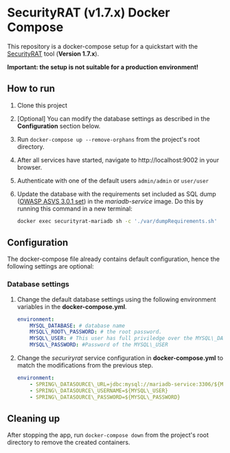 
# SecurityRAT (v1.7.x) Docker Compose

This repository is a docker-compose setup for a quickstart with the [SecurityRAT](https://github.com/SecurityRAT/SecurityRAT) tool (**Version 1.7.x**).

**Important: the setup is not suitable for a production environment!**

## How to run

1. Clone this project
1. [Optional] You can modify the database settings as described in the **Configuration** section below.
1. Run `docker-compose up --remove-orphans` from the project's root directory.
1. After all services have started, navigate to http://localhost:9002 in your browser.
1. Authenticate with one of the default users `admin/admin` or `user/user`
1. Update the database with the requirements set included as SQL dump ([OWASP ASVS 3.0.1 set](https://github.com/SecurityRAT/Security-Requirements/blob/master/owasp_asvs_3_0_1.sql)) in the _mariadb-service_ image. Do this by running this command in a new terminal:

    ```sh
    docker exec securityrat-mariadb sh -c './var/dumpRequirements.sh'
    ```

## Configuration

The docker-compose file already contains default configuration, hence the following settings are optional:

### Database settings

1. Change the default database settings using the following environment variables in the **docker-compose.yml**.

    ```yaml
    environment:
        MYSQL_DATABASE: # database name
        MYSQL\_ROOT\_PASSWORD: # the root password.
        MYSQL\_USER: # This user has full priviledge over the MYSQL\_DATABASE
        MYSQL\_PASSWORD: #Password of the MYSQL\_USER
    ```

1. Change the _securiryrat_ service configuration in **docker-compose.yml** to match the modifications from the previous step.

    ```yaml
    environment:
        - SPRING\_DATASOURCE\_URL=jdbc:mysql://mariadb-service:3306/${MYSQL\_DATABASE}?useUnicode=true&characterEncoding=utf8&useSSL=false&useLegacyDatetimeCode=false&serverTimezone=UTC&createDatabaseIfNotExist=true
        - SPRING\_DATASOURCE\_USERNAME=${MYSQL\_USER} 
        - SPRING\_DATASOURCE\_PASSWORD=${MYSQL\_PASSWORD}
    ```

## Cleaning up

After stopping the app, run `docker-compose down` from the project's root directory to remove the created containers.
